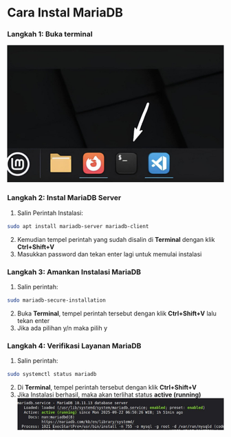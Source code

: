 # Cara Instal MariaDB
### Langkah 1: Buka terminal
![terminal](../../Images/screenshot_terminal.jpeg)


### Langkah 2: Instal MariaDB Server
1. Salin Perintah Instalasi:
```bash
sudo apt install mariadb-server mariadb-client
``` 
2. Kemudian tempel perintah yang sudah disalin di **Terminal** dengan klik **Ctrl+Shift+V**
3. Masukkan password dan tekan enter lagi untuk memulai instalasi 


### Langkah 3: Amankan Instalasi MariaDB
1. Salin perintah: 
```bash
sudo mariadb-secure-installation
```
2. Buka **Terminal**, tempel perintah tersebut dengan klik **Ctrl+Shift+V** lalu tekan enter
3. Jika ada pilihan y/n maka pilih y

### Langkah 4: Verifikasi Layanan MariaDB
1. Salin perintah: 
```bash
sudo systemctl status mariadb
```
2. Di **Terminal**, tempel perintah tersebut dengan klik **Ctrl+Shift+V**
3. Jika Instalasi berhasil, maka akan terlihat status **active (running)**
![mariadb](../../Images/screenshot_6.jpeg)